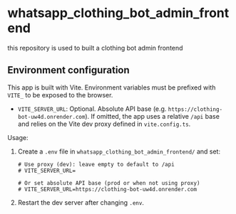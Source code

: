 # whatsapp_clothing_bot_admin_frontend
this repository is used to built a clothing bot admin frontend 

## Environment configuration

This app is built with Vite. Environment variables must be prefixed with `VITE_` to be exposed to the browser.

- `VITE_SERVER_URL`: Optional. Absolute API base (e.g. `https://clothing-bot-uw4d.onrender.com`). If omitted, the app uses a relative `/api` base and relies on the Vite dev proxy defined in `vite.config.ts`.

Usage:

1. Create a `.env` file in `whatsapp_clothing_bot_admin_frontend/` and set:

   ```
   # Use proxy (dev): leave empty to default to /api
   # VITE_SERVER_URL=

   # Or set absolute API base (prod or when not using proxy)
   # VITE_SERVER_URL=https://clothing-bot-uw4d.onrender.com
   ```

2. Restart the dev server after changing `.env`.